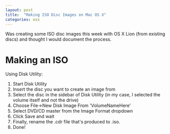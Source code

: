 ```yaml
---
layout: post
title:  "Making ISO Disc Images on Mac OS X"
categories: osx
---
```


Was creating some ISO disc images this week with OS X Lion (from existing discs) and thought I would document the process.

Making an ISO
=============

Using Disk Utility:

 1. Start Disk Utility
 1. Insert the disc you want to create an image from
 1. Select the disc in the sidebar of Disk Utility (in my case, I selected the volume itself and not the drive)
 1. Choose File->New Disk Image From 'VolumeNameHere'
 1. Select DVD/CD master from the Image Format dropdown
 1. Click Save and wait
 1. Finally, rename the .cdr file that's produced to .iso.
 1. Done!